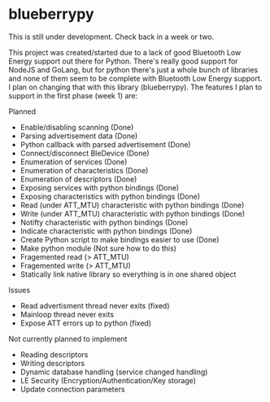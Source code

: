 # blueberrypy

This is still under development. Check back in a week or two.

This project was created/started due to a lack of good Bluetooth Low Energy support out there for Python. There's really good support for NodeJS and GoLang, but for python there's just a whole bunch of libraries and none of them seem to be complete with Bluetooth Low Energy support. I plan on changing that with this library (blueberrypy). The features I plan to support in the first phase (week 1) are:

Planned
- Enable/disabling scanning (Done)
- Parsing advertisement data (Done)
- Python callback with parsed advertisement (Done)
- Connect/disconnect BleDevice (Done)
- Enumeration of services (Done)
- Enumeration of characteristics (Done)
- Enumeration of descriptors (Done)
- Exposing services with python bindings (Done)
- Exposing characteristics with python bindings (Done)
- Read (under ATT_MTU) characteristic with python bindings (Done)
- Write (under ATT_MTU) characteristic with python bindings (Done)
- Notifty characteristic with python bindings (Done)
- Indicate characteristic with python bindings (Done)
- Create Python script to make bindings easier to use (Done)
- Make python module (Not sure how to do this)
- Fragemented read (> ATT_MTU)
- Fragemented write (> ATT_MTU)
- Statically link native library so everything is in one shared object 

Issues
- Read advertisment thread never exits (fixed)
- Mainloop thread never exits
- Expose ATT errors up to python (fixed)

Not currently planned to implement
- Reading descriptors
- Writing descriptors
- Dynamic database handling (service changed handling)
- LE Security (Encryption/Authentication/Key storage)
- Update connection parameters
